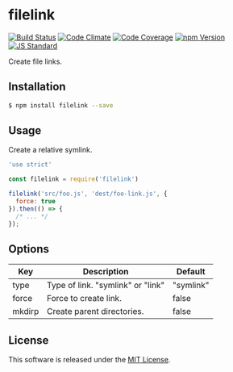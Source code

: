 filelink
==========

<!---
This file is generated by ape-tmpl. Do not update manually.
--->

<!-- Badge Start -->
<a name="badges"></a>

[![Build Status][bd_travis_shield_url]][bd_travis_url]
[![Code Climate][bd_codeclimate_shield_url]][bd_codeclimate_url]
[![Code Coverage][bd_codeclimate_coverage_shield_url]][bd_codeclimate_url]
[![npm Version][bd_npm_shield_url]][bd_npm_url]
[![JS Standard][bd_standard_shield_url]][bd_standard_url]

[bd_repo_url]: https://github.com/okunishinishi/node-filelink
[bd_travis_url]: http://travis-ci.org/okunishinishi/node-filelink
[bd_travis_shield_url]: http://img.shields.io/travis/okunishinishi/node-filelink.svg?style=flat
[bd_license_url]: https://github.com/okunishinishi/node-filelink/blob/master/LICENSE
[bd_codeclimate_url]: http://codeclimate.com/github/okunishinishi/node-filelink
[bd_codeclimate_shield_url]: http://img.shields.io/codeclimate/github/okunishinishi/node-filelink.svg?style=flat
[bd_codeclimate_coverage_shield_url]: http://img.shields.io/codeclimate/coverage/github/okunishinishi/node-filelink.svg?style=flat
[bd_gemnasium_url]: https://gemnasium.com/okunishinishi/node-filelink
[bd_gemnasium_shield_url]: https://gemnasium.com/okunishinishi/node-filelink.svg
[bd_npm_url]: http://www.npmjs.org/package/filelink
[bd_npm_shield_url]: http://img.shields.io/npm/v/filelink.svg?style=flat
[bd_standard_url]: http://standardjs.com/
[bd_standard_shield_url]: https://img.shields.io/badge/code%20style-standard-brightgreen.svg

<!-- Badge End -->


<!-- Description Start -->
<a name="description"></a>

Create file links.

<!-- Description End -->




<!-- Sections Start -->
<a name="sections"></a>

<!-- Section from "doc/guides/01.Installation.md.hbs" Start -->

<a name="section-doc-guides-01-installation-md"></a>
Installation
-----

```bash
$ npm install filelink --save
```


<!-- Section from "doc/guides/01.Installation.md.hbs" End -->

<!-- Section from "doc/guides/02.Usage.md.hbs" Start -->

<a name="section-doc-guides-02-usage-md"></a>
Usage
---------

Create a relative symlink.

```javascript
'use strict'

const filelink = require('filelink')

filelink('src/foo.js', 'dest/foo-link.js', {
  force: true
}).then(() => {
  /* ... */
});
```




<!-- Section from "doc/guides/02.Usage.md.hbs" End -->

<!-- Section from "doc/guides/03.Options.md.hbs" Start -->

<a name="section-doc-guides-03-options-md"></a>
Options
-------

| Key | Description | Default |
| --- | ---- | --- |
| type | Type of link. "symlink" or "link" | "symlink" |
| force | Force to create link. | false |
| mkdirp | Create parent directories. | false |

<!-- Section from "doc/guides/03.Options.md.hbs" End -->


<!-- Sections Start -->


<!-- LICENSE Start -->
<a name="license"></a>

License
-------
This software is released under the [MIT License](https://github.com/okunishinishi/node-filelink/blob/master/LICENSE).

<!-- LICENSE End -->


